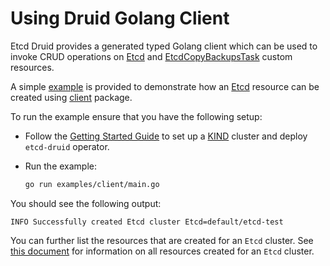 # Using Druid Golang Client

Etcd Druid provides a generated typed Golang client which can be used to invoke CRUD operations on [Etcd](https://github.com/gardener/etcd-druid/blob/master/api/core/v1alpha1/etcd.go#L56) and [EtcdCopyBackupsTask](https://github.com/gardener/etcd-druid/blob/master/api/core/v1alpha1/etcdcopybackupstask.go#L20) custom resources.

A simple [example](https://github.com/gardener/etcd-druid/blob/master/examples/client) is provided to demonstrate how an [Etcd](https://github.com/gardener/etcd-druid/blob/master/api/core/v1alpha1/etcd.go#L56) resource can be created using [client](https://github.com/gardener/etcd-druid/blob/master/client) package.

To run the example ensure that you have the following setup:

* Follow the [Getting Started Guide](../deployment/getting-started-locally/getting-started-locally.md) to set up a [KIND](https://kind.sigs.k8s.io/) cluster and deploy `etcd-druid` operator.
* Run the example:

  ```bash
  go run examples/client/main.go
  ```

You should see the following output:

```term
INFO Successfully created Etcd cluster Etcd=default/etcd-test
```

You can further list the resources that are created for an `Etcd` cluster.
See [this document](../concepts/etcd-cluster-components.md) for information on all resources created for an `Etcd` cluster.
